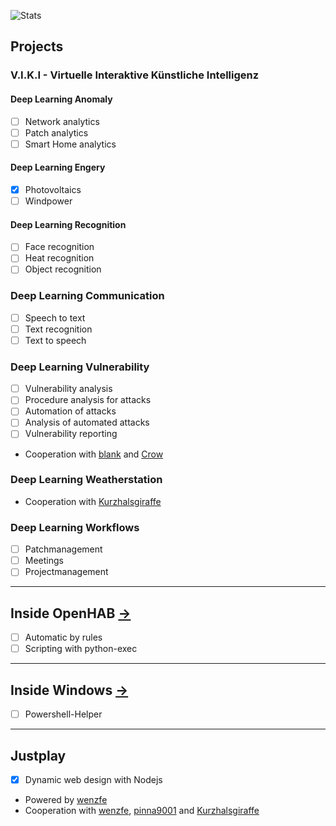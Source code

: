 ![Stats](https://github-readme-stats.vercel.app/api?username=fotox&theme=react&show_icons=true)

## Projects
### V.I.K.I - Virtuelle Interaktive Künstliche Intelligenz 
#### Deep Learning Anomaly
- [ ] Network analytics
- [ ] Patch analytics
- [ ] Smart Home analytics

#### Deep Learning Engery
- [x] Photovoltaics
- [ ] Windpower

#### Deep Learning Recognition
- [ ] Face recognition
- [ ] Heat recognition
- [ ] Object recognition

### Deep Learning Communication
- [ ] Speech to text
- [ ] Text recognition
- [ ] Text to speech

### Deep Learning Vulnerability
- [ ] Vulnerability analysis
- [ ] Procedure analysis for attacks
- [ ] Automation of attacks
- [ ] Analysis of automated attacks
- [ ] Vulnerability reporting
- Cooperation with [blank](https://github.com/blanks-hub) and [Crow](https://github.com/InfoSec-Crow)

### Deep Learning Weatherstation
- Cooperation with [Kurzhalsgiraffe](https://github.com/Kurzhalsgiraffe)

### Deep Learning Workflows
- [ ] Patchmanagement
- [ ] Meetings
- [ ] Projectmanagement

---

## Inside OpenHAB [->](https://github.com/fotox/Inside-OpenHAB)
- [ ] Automatic by rules
- [ ] Scripting with python-exec

---

## Inside Windows [->](https://github.com/fotox/Inside-Windows)
- [ ] Powershell-Helper

----

## Justplay
- [x] Dynamic web design with Nodejs
- Powered by [wenzfe](https://github.com/wenzfe)
- Cooperation with [wenzfe](https://github.com/wenzfe), [pinna9001](https://github.com/pinna9001) and [Kurzhalsgiraffe](https://github.com/Kurzhalsgiraffe)
